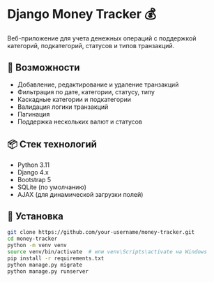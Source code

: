 # Django Money Tracker 💰

Веб-приложение для учета денежных операций с поддержкой категорий, подкатегорий, статусов и типов транзакций.

## 🚀 Возможности

- Добавление, редактирование и удаление транзакций
- Фильтрация по дате, категории, статусу, типу
- Каскадные категории и подкатегории
- Валидация логики транзакций
- Пагинация
- Поддержка нескольких валют и статусов

## 📦 Стек технологий

- Python 3.11
- Django 4.x
- Bootstrap 5
- SQLite (по умолчанию)
- AJAX (для динамической загрузки полей)

## 📂 Установка

```bash
git clone https://github.com/your-username/money-tracker.git
cd money-tracker
python -m venv venv
source venv/bin/activate  # или venv\Scripts\activate на Windows
pip install -r requirements.txt
python manage.py migrate
python manage.py runserver

